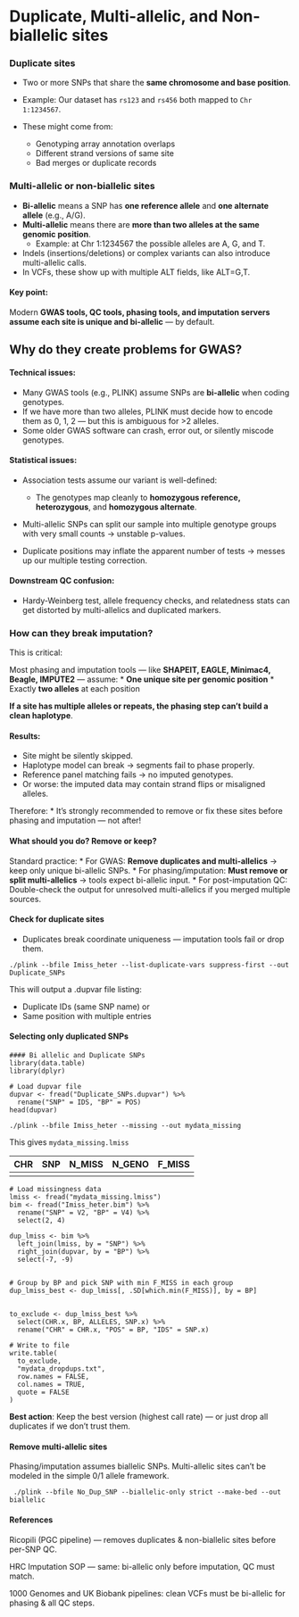 # Duplicate, Multi-allelic, and Non-biallelic sites

### Duplicate sites

-   Two or more SNPs that share the **same chromosome and base
    position**.

-   Example: Our dataset has `rs123` and `rs456` both mapped to
    `Chr 1:1234567`.

-   These might come from:

    -   Genotyping array annotation overlaps
    -   Different strand versions of same site
    -   Bad merges or duplicate records

### Multi-allelic or non-biallelic sites

-   **Bi-allelic** means a SNP has **one reference allele** and **one
    alternate allele** (e.g., A/G).
-   **Multi-allelic** means there are **more than two alleles at the
    same genomic position**.
    -   Example: at Chr 1:1234567 the possible alleles are A, G, and T.
-   Indels (insertions/deletions) or complex variants can also introduce
    multi-allelic calls.
-   In VCFs, these show up with multiple ALT fields, like ALT=G,T.

#### Key point:

Modern **GWAS tools, QC tools, phasing tools, and imputation servers
assume each site is unique and bi-allelic** — by default.

## Why do they create problems for GWAS?

#### Technical issues:

-   Many GWAS tools (e.g., PLINK) assume SNPs are **bi-allelic** when
    coding genotypes.
-   If we have more than two alleles, PLINK must decide how to encode
    them as 0, 1, 2 — but this is ambiguous for &gt;2 alleles.
-   Some older GWAS software can crash, error out, or silently miscode
    genotypes.

#### Statistical issues:

-   Association tests assume our variant is well-defined:

    -   The genotypes map cleanly to **homozygous reference,
        heterozygous**, and **homozygous alternate**.

-   Multi-allelic SNPs can split our sample into multiple genotype
    groups with very small counts → unstable p-values.

-   Duplicate positions may inflate the apparent number of tests →
    messes up our multiple testing correction.

#### Downstream QC confusion:

-   Hardy-Weinberg test, allele frequency checks, and relatedness stats
    can get distorted by multi-allelics and duplicated markers.

### How can they break imputation?

This is critical:

Most phasing and imputation tools — like **SHAPEIT, EAGLE, Minimac4,
Beagle, IMPUTE2** — assume: \* **One unique site per genomic position**
\* Exactly **two alleles** at each position

**If a site has multiple alleles or repeats, the phasing step can’t
build a clean haplotype**.

#### Results:

-   Site might be silently skipped.
-   Haplotype model can break → segments fail to phase properly.
-   Reference panel matching fails → no imputed genotypes.
-   Or worse: the imputed data may contain strand flips or misaligned
    alleles.

Therefore: \* It’s strongly recommended to remove or fix these sites
before phasing and imputation — not after!

#### What should you do? Remove or keep?

Standard practice: \* For GWAS: **Remove duplicates and multi-allelics**
→ keep only unique bi-allelic SNPs. \* For phasing/imputation: **Must
remove or split multi-allelics** → tools expect bi-allelic input. \* For
post-imputation QC: Double-check the output for unresolved
multi-allelics if you merged multiple sources.

#### Check for duplicate sites

-   Duplicates break coordinate uniqueness — imputation tools fail or
    drop them.

<!-- -->

    ./plink --bfile Imiss_heter --list-duplicate-vars suppress-first --out Duplicate_SNPs

This will output a .dupvar file listing:

-   Duplicate IDs (same SNP name) or
-   Same position with multiple entries

#### Selecting only duplicated SNPs

    #### Bi allelic and Duplicate SNPs
    library(data.table)
    library(dplyr)

    # Load dupvar file
    dupvar <- fread("Duplicate_SNPs.dupvar") %>% 
      rename("SNP" = IDS, "BP" = POS)
    head(dupvar)

    ./plink --bfile Imiss_heter --missing --out mydata_missing

This gives `mydata_missing.lmiss`

<table>
<thead>
<tr>
<th style="text-align: left;">CHR</th>
<th style="text-align: left;">SNP</th>
<th style="text-align: left;">N_MISS</th>
<th style="text-align: left;">N_GENO</th>
<th style="text-align: left;">F_MISS</th>
</tr>
</thead>
<tbody>
<tr>
<td style="text-align: left;"></td>
<td style="text-align: left;"></td>
<td style="text-align: left;"></td>
<td style="text-align: left;"></td>
<td style="text-align: left;"></td>
</tr>
</tbody>
</table>

    # Load missingness data
    lmiss <- fread("mydata_missing.lmiss")
    bim <- fread("Imiss_heter.bim") %>% 
      rename("SNP" = V2, "BP" = V4) %>% 
      select(2, 4)

    dup_lmiss <- bim %>% 
      left_join(lmiss, by = "SNP") %>% 
      right_join(dupvar, by = "BP") %>% 
      select(-7, -9)


    # Group by BP and pick SNP with min F_MISS in each group
    dup_lmiss_best <- dup_lmiss[, .SD[which.min(F_MISS)], by = BP]


    to_exclude <- dup_lmiss_best %>% 
      select(CHR.x, BP, ALLELES, SNP.x) %>% 
      rename("CHR" = CHR.x, "POS" = BP, "IDS" = SNP.x)

    # Write to file
    write.table(
      to_exclude,
      "mydata_dropdups.txt",
      row.names = FALSE,
      col.names = TRUE,
      quote = FALSE
    )

**Best action**: Keep the best version (highest call rate) — or just
drop all duplicates if we don’t trust them.

#### Remove multi-allelic sites

Phasing/imputation assumes biallelic SNPs. Multi-allelic sites can’t be
modeled in the simple 0/1 allele framework.

     ./plink --bfile No_Dup_SNP --biallelic-only strict --make-bed --out biallelic

#### References

Ricopili (PGC pipeline) — removes duplicates & non-biallelic sites
before per-SNP QC.

HRC Imputation SOP — same: bi-allelic only before imputation, QC must
match.

1000 Genomes and UK Biobank pipelines: clean VCFs must be bi-allelic for
phasing & all QC steps.
